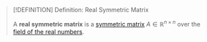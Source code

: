 >[!DEFINITION] Definition: Real Symmetric Matrix
>
>A **real symmetric matrix** is a [symmetric matrix](../../Square%20Matrices/Symmetric%20Matrices/Symmetric%20Matrix.md) $A \in \mathbb{R}^{n \times n}$ over the [field of the real numbers](../../../../Fields/The%20Real%20Numbers/The%20Real%20Numbers.md).
>